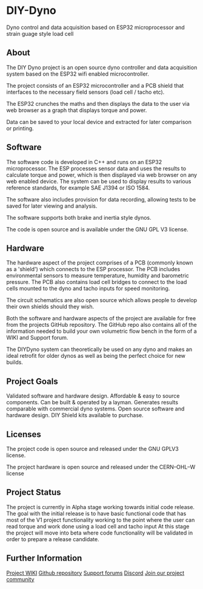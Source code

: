 # DIY-Dyno
Dyno control and data acquisition based on ESP32 microprocessor and strain guage style load cell

## About 
The DIY Dyno project is an open source dyno controller and data acquisition system based on the ESP32 wifi enabled microcontroller.

The project consists of an ESP32 microcontroller and a PCB shield that interfaces to the necessary field sensors (load cell / tacho etc).

The ESP32 crunches the maths and then displays the data to the user via web browser as a graph that displays torque and power. 

Data can be saved to your local device and extracted for later comparison or printing.

 

## Software
The software code is developed in C++ and runs on an ESP32 microprocessor.  The ESP processes sensor data and uses the results to calculate torque and power, which is then displayed via web browser on any web enabled device. The system can be used to display results to various reference standards, for example SAE J1394 or ISO 1584.

The software also includes provision for data recording, allowing tests to be saved for later viewing and analysis.

The software supports both brake and inertia style dynos.

The code is open source and is available under the GNU GPL V3 license.

 

## Hardware
The hardware aspect of the project comprises of a PCB (commonly known as a 'shield') which connects to the ESP processor. The PCB includes environmental sensors to measure temperature, humidity and barometric pressure. The PCB also contains load cell bridges to connect to the load cells mounted to the dyno and tacho inputs for speed monitoring.

The circuit schematics are also open source which allows people to develop their own shields should they wish.

Both the software and hardware aspects of the project are available for free from the projects GitHub repository. The GitHub repo also contains all of the information needed to build your own volumetric flow bench in the form of a WIKI and Support forum.

The DIYDyno system can theoretically be used on any dyno and makes an ideal retrofit for older dynos as well as being the perfect choice for new builds.

 

## Project Goals
Validated software and hardware design.
Affordable & easy to source components.
Can be built & operated by a layman.
Generates results comparable with commercial dyno systems.
Open source software and hardware design.
DIY Shield kits available to purchase.
 

## Licenses
The project code is open source and released under the GNU GPLV3 license.

The project hardware is open source and released under the CERN–OHL–W license


## Project Status
The project is currently in Alpha stage working towards initial code release.
The goal with the initial release is to have basic functional code that has most of the V1 project functionality working to the point where the user can read torque and work done using a load cell and tacho input
At this stage the project will move into beta where code functionality will be validated in order to prepare a release candidate.

## Further Information 
[Project WIKI](https://github.com/DeeEmm/DIY-Dyno/wiki)
[Github repository](https://github.com/DeeEmm/DIY-Dyno)
[Support forums](https://github.com/DeeEmm/DIY-Dyno/discussions)
[Discord](https://discord.gg/9YpKxp5ctV)
[Join our project community](https://www.facebook.com/groups/diydyno/)
